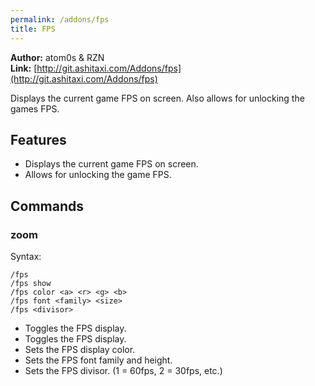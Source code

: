 ```yaml
---
permalink: /addons/fps
title: FPS
---
```


**Author:** atom0s & RZN<br/>
**Link:** [http://git.ashitaxi.com/Addons/fps](http://git.ashitaxi.com/Addons/fps)

Displays the current game FPS on screen. Also allows for unlocking the games FPS.

## Features

  * Displays the current game FPS on screen.
  * Allows for unlocking the game FPS.

## Commands

### zoom
Syntax:
```
/fps
/fps show
/fps color <a> <r> <g> <b>
/fps font <family> <size>
/fps <divisor>
```
  * Toggles the FPS display.
  * Toggles the FPS display.
  * Sets the FPS display color.
  * Sets the FPS font family and height.
  * Sets the FPS divisor. (1 = 60fps, 2 = 30fps, etc.)